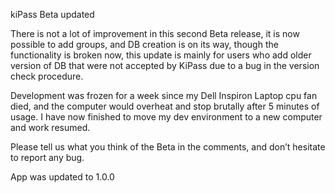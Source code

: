 kiPass Beta updated

There is not a lot of improvement in this second Beta release, it is now possible to add groups, and DB creation is on its way, though the functionality is broken now, this update is mainly for users who add older version of DB that were not accepted by KiPass due to a bug in the version check procedure.

Development was frozen for a week since my Dell Inspiron Laptop cpu fan died, and the computer would overheat and stop brutally after 5 minutes of usage. I have now finished to move my dev environment to a new computer and work resumed.

Please tell us what you think of the Beta in the comments, and don’t hesitate to report any bug.

App was updated to 1.0.0
